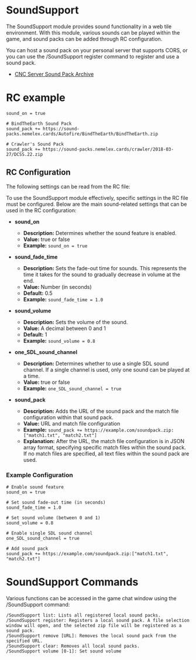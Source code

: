 # SoundSupport

The SoundSupport module provides sound functionality in a web tile environment. With this module, various sounds can be
played within the game, and sound packs can be added through RC configuration.

You can host a sound pack on your personal server that supports CORS, or you can use the /SoundSupport register command
to register and use a sound pack.

- [CNC Server Sound Pack Archive](https://sound-packs.nemelex.cards)

# RC example

```
sound_on = true

# BindTheEarth Sound Pack
sound_pack += https://sound-packs.nemelex.cards/Autofire/BindTheEarth/BindTheEarth.zip

# Crawler's Sound Pack
sound_pack += https://sound-packs.nemelex.cards/crawler/2018-03-27/DCSS.22.zip
```

## RC Configuration

The following settings can be read from the RC file:

To use the SoundSupport module effectively, specific settings in the RC file must be configured. Below are the main
sound-related settings that can be used in the RC configuration:

- **sound_on**
    - **Description:** Determines whether the sound feature is enabled.
    - **Value:** true or false
    - **Example:** `sound_on = true`

- **sound_fade_time**
    - **Description:** Sets the fade-out time for sounds. This represents the time it takes for the sound to gradually
      decrease in volume at the end.
    - **Value:** Number (in seconds)
    - **Default:** 0.5
    - **Example:** `sound_fade_time = 1.0`

- **sound_volume**
    - **Description:** Sets the volume of the sound.
    - **Value:** A decimal between 0 and 1
    - **Default:** 1
    - **Example:** `sound_volume = 0.8`

- **one_SDL_sound_channel**
    - **Description:** Determines whether to use a single SDL sound channel. If a single channel is used, only one sound
      can be played at a time.
    - **Value:** true or false
    - **Example:** `one_SDL_sound_channel = true`

- **sound_pack**
    - **Description:** Adds the URL of the sound pack and the match file configuration within that sound pack.
    - **Value:** URL and match file configuration
    - **Example:** `sound_pack += https://example.com/soundpack.zip:["match1.txt", "match2.txt"]`
    - **Explanation:** After the URL, the match file configuration is in JSON array format, specifying specific match
      files within the sound pack. If no match files are specified, all text files within the sound pack are used.

### Example Configuration

```plaintext
# Enable sound feature
sound_on = true

# Set sound fade-out time (in seconds)
sound_fade_time = 1.0

# Set sound volume (between 0 and 1)
sound_volume = 0.8

# Enable single SDL sound channel
one_SDL_sound_channel = true

# Add sound pack
sound_pack += https://example.com/soundpack.zip:["match1.txt", "match2.txt"]
```

# SoundSupport Commands

Various functions can be accessed in the game chat window using the /SoundSupport command:

```plaintext
/SoundSupport list: Lists all registered local sound packs.
/SoundSupport register: Registers a local sound pack. A file selection window will open, and the selected zip file will be registered as a sound pack.
/SoundSupport remove [URL]: Removes the local sound pack from the specified URL.
/SoundSupport clear: Removes all local sound packs.
/SoundSupport volume [0-1]: Set sound volume
```
